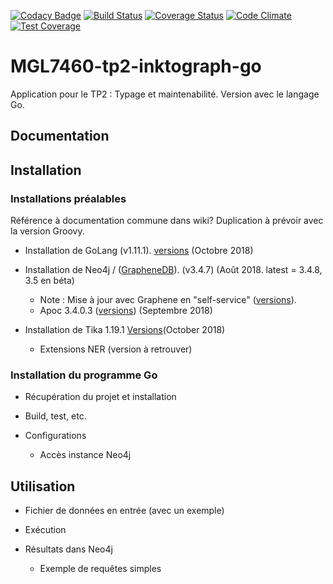 [![Codacy Badge](https://api.codacy.com/project/badge/Grade/cad324b8d701457bbc213f897bd3dda6)](https://app.codacy.com/app/eric-gagnon/mgl7460-tp2-linktograph-go?utm_source=github.com&utm_medium=referral&utm_content=eric-gagnon/mgl7460-tp2-linktograph-go&utm_campaign=Badge_Grade_Settings)
[![Build Status](https://travis-ci.org/eric-gagnon/mgl7460-tp2-linktograph-go.svg?branch=master)](https://travis-ci.org/eric-gagnon/mgl7460-tp2-linktograph-go)
[![Coverage Status](https://coveralls.io/repos/github/eric-gagnon/mgl7460-tp2-linktograph-go/badge.svg?branch=master)](https://coveralls.io/github/eric-gagnon/mgl7460-tp2-linktograph-go?branch=master)
[![Code Climate](https://codeclimate.com/github/codeclimate/codeclimate/badges/gpa.svg)](https://codeclimate.com/github/eric-gagnon/mgl7460-tp2-linktograph-go)
[![Test Coverage](https://api.codeclimate.com/v1/badges/93056b3d54fae3588072/test_coverage)](https://codeclimate.com/github/eric-gagnon/mgl7460-tp2-linktograph-go/test_coverage)

# MGL7460-tp2-inktograph-go
Application pour le TP2 : Typage et maintenabilité. Version avec le langage Go.

## Documentation

## Installation

### Installations préalables

Référence à documentation commune dans wiki? Duplication à prévoir avec la version Groovy.

*   Installation de GoLang (v1.11.1). [versions](https://golang.org/doc/devel/release.html) (Octobre 2018)

*   Installation de Neo4j / ([GrapheneDB](https://www.graphenedb.com/)). (v3.4.7) (Août 2018. latest = 3.4.8, 3.5 en béta)
    *   Note : Mise à jour avec Graphene en "self-service" ([versions](https://docs.graphenedb.com/docs/neo4j-version-upgrades)).
    *   Apoc 3.4.0.3 ([versions](https://github.com/neo4j-contrib/neo4j-apoc-procedures/releases)) (Septembre 2018)
    
*   Installation de Tika 1.19.1 [Versions](https://archive.apache.org/dist/tika/)(October 2018)
    *   Extensions NER (version à retrouver)

### Installation du programme Go

*   Récupération du projet et installation

*   Build, test, etc.

*   Configurations
    *   Accès instance Neo4j

## Utilisation

*   Fichier de données en entrée (avec un exemple)

*   Exécution

*   Résultats dans Neo4j
    *   Exemple de requêtes simples
